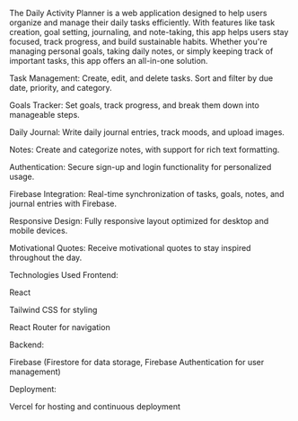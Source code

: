 The Daily Activity Planner is a web application designed to help users organize and manage their daily tasks efficiently. With features like task creation, goal setting, journaling, and note-taking, this app helps users stay focused, track progress, and build sustainable habits. Whether you're managing personal goals, taking daily notes, or simply keeping track of important tasks, this app offers an all-in-one solution.

Task Management: Create, edit, and delete tasks. Sort and filter by due date, priority, and category.

Goals Tracker: Set goals, track progress, and break them down into manageable steps.

Daily Journal: Write daily journal entries, track moods, and upload images.

Notes: Create and categorize notes, with support for rich text formatting.

Authentication: Secure sign-up and login functionality for personalized usage.

Firebase Integration: Real-time synchronization of tasks, goals, notes, and journal entries with Firebase.

Responsive Design: Fully responsive layout optimized for desktop and mobile devices.

Motivational Quotes: Receive motivational quotes to stay inspired throughout the day.

Technologies Used
Frontend:

React

Tailwind CSS for styling

React Router for navigation

Backend:

Firebase (Firestore for data storage, Firebase Authentication for user management)

Deployment:

Vercel for hosting and continuous deployment
